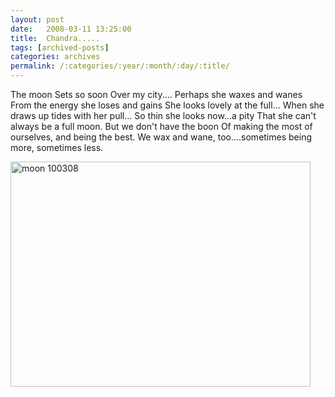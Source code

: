```yaml
---
layout: post
date:	2008-03-11 13:25:00
title:  Chandra.....
tags: [archived-posts]
categories: archives
permalink: /:categories/:year/:month/:day/:title/
---
```

The moon
Sets so soon
Over my city....
Perhaps she waxes and wanes
From the energy she loses and gains
She looks lovely at the full...
When she draws up tides with her pull...
So thin she looks now...a pity
That she can't always be a full moon.
But we don't have the boon
Of making the most of ourselves, and being the best.
We wax and wane, too....sometimes being more, sometimes less.


<a href="http://www.flickr.com/photos/23605368@N06/2326392244/" title="moon 100308 by feb8onwards, on Flickr"><img src="http://farm3.static.flickr.com/2238/2326392244_00ee7e44cc_o.jpg" width="480" height="360" alt="moon 100308" /></a>
